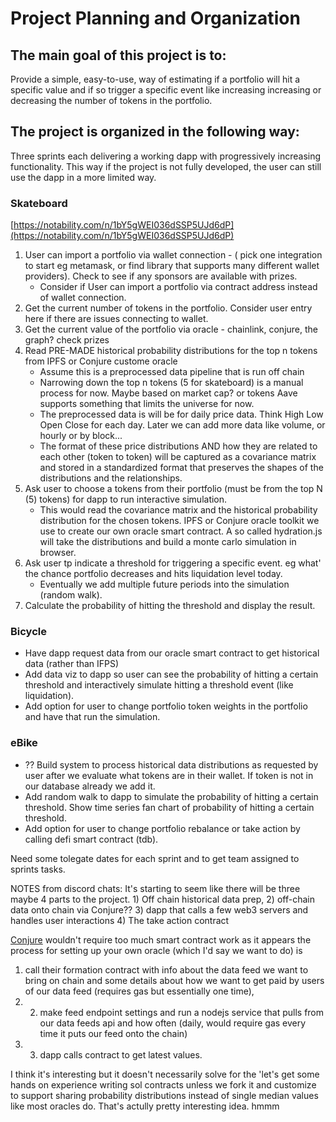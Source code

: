 # Project Planning and Organization

## The main goal of this project is to: 
Provide a simple, easy-to-use, way of estimating if a portfolio will hit a specific value and if so trigger a specific event like increasing increasing or decreasing the number of tokens in the portfolio.

## The project is organized in the following way:
Three sprints each delivering a working dapp with progressively increasing functionality. This way if the project is not fully developed, the user can still use the dapp in a more limited way.

### Skateboard
[https://notability.com/n/1bY5gWEI036dSSP5UJd6dP](https://notability.com/n/1bY5gWEI036dSSP5UJd6dP)
1. User can import a portfolio via wallet connection - ( pick one integration to start eg metamask, or find library that supports many different wallet providers). Check to see if any sponsors are available with prizes.
    - Consider if User can import a portfolio via contract address instead of wallet connection.
2. Get the current number of tokens in the portfolio. Consider user entry here if there are issues connecting to wallet.
3. Get the current value of the portfolio via oracle - chainlink, conjure, the graph? check prizes
4. Read PRE-MADE historical probability distributions for the top n tokens from IPFS or Conjure custome oracle
    - Assume this is a preprocessed data pipeline that is run off chain
    - Narrowing down the top n tokens (5 for skateboard) is a manual process for now. Maybe based on market cap? or tokens Aave supports something that limits the universe for now.
    - The preprocessed data is will be for daily price data. Think High Low Open Close for each day. Later we can add more data like volume, or hourly or by block...
    - The format of these price distributions AND how they are related to each other (token to token) will be captured as a covariance matrix and stored in a standardized format that preserves the shapes of the distributions and the relationships. 
5. Ask user to choose a tokens from their portfolio (must be from the top N (5) tokens) for dapp to run interactive simulation.
    - This would read the covariance matrix and the historical probability distribution for the chosen tokens. IPFS or Conjure oracle toolkit we use to create our own oracle smart contract. A so called hydration.js will take the distributions and build a monte carlo simulation in browser.
6. Ask user tp indicate a threshold for triggering a specific event. eg what' the chance portfolio decreases and hits liquidation level today.
    - Eventually we add multiple future periods into the simulation (random walk).
7. Calculate the probability of hitting the threshold and display the result.

### Bicycle
- Have dapp request data from our oracle smart contract to get historical data (rather than IFPS)
- Add data viz to dapp so user can see the probability of hitting a certain threshold and interactively simulate hitting a threshold event (like liquidation).
- Add option for user to change portfolio token weights in the portfolio and have that run the simulation.

### eBike
- ?? Build system to process historical data distributions as requested by user after we evaluate what tokens are in their wallet. If token is not in our database already we add it.
- Add random walk to dapp to simulate the probability of hitting a certain threshold. Show time series fan chart of probability of hitting a certain threshold.
- Add option for user to change portfolio rebalance or take action by calling defi smart contract (tdb).


Need some tolegate dates for each sprint and to get team assigned to sprints tasks.

NOTES from discord chats:
It's starting to seem like there will be three maybe 4 parts to the project. 1) Off chain historical data prep, 2) off-chain data onto chain via Conjure?? 3) dapp that calls a few web3 servers and handles user interactions 4) The take action contract

[Conjure](https://docs.oof.conjure.finance/) wouldn't require too much smart contract work as it appears the process for setting up your own oracle (which I'd say we want to do) is 
1) call their formation contract with info about the data feed we want to bring on chain and some details about how we want to get paid by users of our data feed (requires gas but essentially one time), 
2) 2) make feed endpoint settings and run a nodejs service that pulls from our data feeds api and how often (daily, would require gas every time it puts our feed onto the chain) 
3) 3) dapp calls contract to get latest values. 

I think it's interesting but it doesn't necessarily solve for the 'let's get some hands on experience writing sol contracts unless we fork it and customize to support sharing probability distributions instead of single median values like most oracles do. That's actully pretty interesting idea. hmmm
